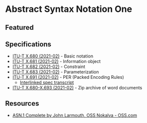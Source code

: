 
# Abstract Syntax Notation One

## Featured

## Specifications

- [ITU-T X.680 (2021-02)](https://www.itu.int/rec/T-REC-X.680-202102-I/en) - Basic notation
- [ITU-T X.681 (2021-02)](https://www.itu.int/rec/T-REC-X.681-202102-I/en) - Information object
- [ITU-T X.682 (2021-02)](https://www.itu.int/rec/T-REC-X.682-202102-I/en) - Constraint
- [ITU-T X.683 (2021-02)](https://www.itu.int/rec/T-REC-X.683-202102-I/en) - Parameterization
- [ITU-T X.691 (2021-02)](https://www.itu.int/rec/T-REC-X.691-202102-I/en) - PER (Packed Encoding Rules)
	- [Interlinked spec transcript](../ITU-T%20X.691/README.md)
- [ITU-T X.680-X.693 (2021-02)](https://www.itu.int/rec/T-REC-X.680-X.693-202102-I/en) - Zip archive of word documents

## Resources

- [ASN.1 Complete by John Larmouth, OSS Nokalva - OSS.com](https://www.oss.com/asn1/resources/books-whitepapers-pubs/larmouth-asn1-book.pdf)